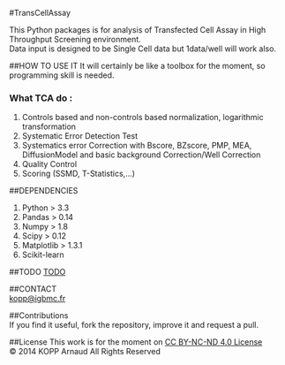 #TransCellAssay

This Python packages is for analysis of Transfected Cell Assay in High Throughput Screening environment.   
Data input is designed to be Single Cell data but 1data/well will work also.


##HOW TO USE IT
It will certainly be like a toolbox for the moment, so programming skill is needed.

### What TCA do :
1. Controls based and non-controls based normalization, logarithmic transformation
2. Systematic Error Detection Test
3. Systematics error Correction with Bscore, BZscore, PMP, MEA, DiffusionModel and basic background Correction/Well Correction
4. Quality Control 
5. Scoring (SSMD, T-Statistics,...)

##DEPENDENCIES
1. Python > 3.3
2. Pandas > 0.14
3. Numpy > 1.8
4. Scipy > 0.12
5. Matplotlib > 1.3.1
6. Scikit-learn 

##TODO
[TODO](TODO.md)

##CONTACT  
kopp@igbmc.fr  

##Contributions  
If you find it useful, fork the repository, improve it and request a pull.

##License
This work is for the moment on [CC BY-NC-ND 4.0 License](https://creativecommons.org/licenses/by-nc-nd/4.0/)  
© 2014 KOPP Arnaud All Rights Reserved